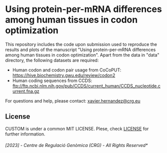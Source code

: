 # Using protein-per-mRNA differences among human tissues in codon optimization

This repository includes the code upon submission used to reproduce the results and plots of the manuscript "Using protein-per-mRNA differences among human tissues in codon optimization". Apart from the data in "data" directory, the following datasets are required:
- Human codon and codon pair usage from CoCoPUT: https://hive.biochemistry.gwu.edu/review/codon2
- Human coding sequences from CCDS: ftp://ftp.ncbi.nlm.nih.gov/pub/CCDS/current_human/CCDS_nucleotide.current.fna.gz

For questions and help, please contact: xavier.hernandez@crg.eu

## License

CUSTOM is under a common MIT LICENSE. Plese, check [LICENSE](./LICENSE) for further information.

###### [2023] - Centre de Regulació Genòmica (CRG) - All Rights Reserved*
